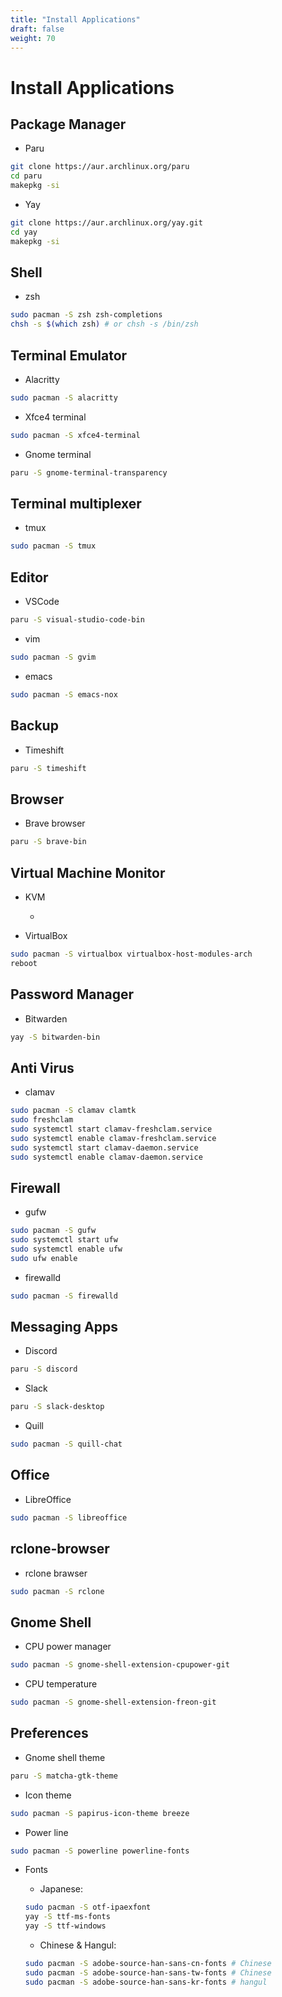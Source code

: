 ```yaml
---
title: "Install Applications"
draft: false
weight: 70
---
```


# Install Applications

## Package Manager

- Paru

```sh
git clone https://aur.archlinux.org/paru
cd paru
makepkg -si
```

- Yay

```sh
git clone https://aur.archlinux.org/yay.git
cd yay
makepkg -si
```

## Shell

- zsh

```sh
sudo pacman -S zsh zsh-completions
chsh -s $(which zsh) # or chsh -s /bin/zsh
```

## Terminal Emulator

- Alacritty

```sh
sudo pacman -S alacritty
```

- Xfce4 terminal

```sh
sudo pacman -S xfce4-terminal
```

- Gnome terminal

```sh
paru -S gnome-terminal-transparency
```

## Terminal multiplexer

- tmux

```sh
sudo pacman -S tmux
```

## Editor

- VSCode

```sh
paru -S visual-studio-code-bin
```

- vim

```sh
sudo pacman -S gvim
```

- emacs

```sh
sudo pacman -S emacs-nox
```

## Backup

- Timeshift

```sh
paru -S timeshift
```

## Browser

- Brave browser

```sh
paru -S brave-bin
```

## Virtual Machine Monitor

- KVM
  - []()

- VirtualBox

```sh
sudo pacman -S virtualbox virtualbox-host-modules-arch
reboot
```

## Password Manager

- Bitwarden

```sh
yay -S bitwarden-bin
```

## Anti Virus

- clamav

```sh
sudo pacman -S clamav clamtk
sudo freshclam
sudo systemctl start clamav-freshclam.service
sudo systemctl enable clamav-freshclam.service
sudo systemctl start clamav-daemon.service
sudo systemctl enable clamav-daemon.service
```

## Firewall

- gufw

```sh
sudo pacman -S gufw
sudo systemctl start ufw
sudo systemctl enable ufw
sudo ufw enable
```

- firewalld

```sh
sudo pacman -S firewalld
```

## Messaging Apps

- Discord

```sh
paru -S discord
```

- Slack

```sh
paru -S slack-desktop
```

- Quill

```sh
sudo pacman -S quill-chat
```

## Office

- LibreOffice

```sh
sudo pacman -S libreoffice
```

## rclone-browser

- rclone brawser

```sh
sudo pacman -S rclone
```

## Gnome Shell

- CPU power manager

```sh
sudo pacman -S gnome-shell-extension-cpupower-git
```

- CPU temperature

```sh
sudo pacman -S gnome-shell-extension-freon-git
```

## Preferences

- Gnome shell theme

```sh
paru -S matcha-gtk-theme
```

- Icon theme

```sh
sudo pacman -S papirus-icon-theme breeze
```

- Power line

```sh
sudo pacman -S powerline powerline-fonts
```

- Fonts
  - Japanese:

  ```sh
  sudo pacman -S otf-ipaexfont
  yay -S ttf-ms-fonts
  yay -S ttf-windows
  ```

  - Chinese & Hangul:

  ```sh
  sudo pacman -S adobe-source-han-sans-cn-fonts # Chinese
  sudo pacman -S adobe-source-han-sans-tw-fonts # Chinese
  sudo pacman -S adobe-source-han-sans-kr-fonts # hangul
  ```

